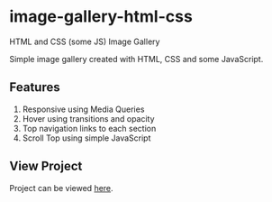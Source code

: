 # image-gallery-html-css
HTML and  CSS (some JS) Image Gallery

Simple image gallery created with HTML, CSS and some JavaScript. 

## Features
1.  Responsive using Media Queries
2.  Hover using transitions and opacity
3.  Top navigation links to each section
4.  Scroll Top using simple JavaScript 

## View Project
Project can be viewed [here](https://jonesdl-2785.github.io/image-gallery-html-css/).
